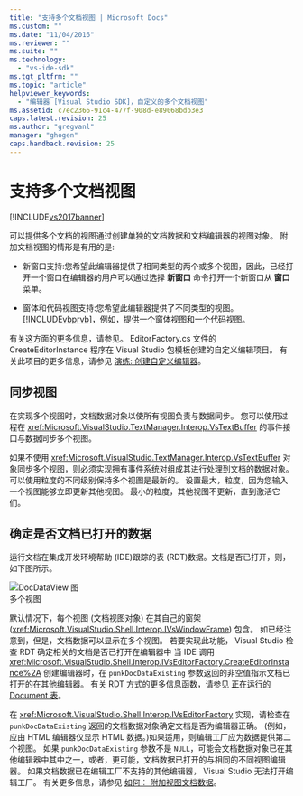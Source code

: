 ```yaml
---
title: "支持多个文档视图 | Microsoft Docs"
ms.custom: ""
ms.date: "11/04/2016"
ms.reviewer: ""
ms.suite: ""
ms.technology: 
  - "vs-ide-sdk"
ms.tgt_pltfrm: ""
ms.topic: "article"
helpviewer_keywords: 
  - "编辑器 [Visual Studio SDK]，自定义的多个文档视图"
ms.assetid: c7ec2366-91c4-477f-908d-e89068bdb3e3
caps.latest.revision: 25
ms.author: "gregvanl"
manager: "ghogen"
caps.handback.revision: 25
---
```

# 支持多个文档视图
[!INCLUDE[vs2017banner](../code-quality/includes/vs2017banner.md)]

可以提供多个文档的视图通过创建单独的文档数据和文档编辑器的视图对象。  附加文档视图的情形是有用的是:  
  
-   新窗口支持:您希望此编辑器提供了相同类型的两个或多个视图，因此，已经打开一个窗口在编辑器的用户可以通过选择 **新窗口** 命令打开一个新窗口从 **窗口** 菜单。  
  
-   窗体和代码视图支持:您希望此编辑器提供了不同类型的视图。  [!INCLUDE[vbprvb](../code-quality/includes/vbprvb_md.md)]，例如，提供一个窗体视图和一个代码视图。  
  
 有关这方面的更多信息，请参见。 EditorFactory.cs 文件的 CreateEditorInstance 程序在 Visual Studio 包模板创建的自定义编辑项目。  有关此项目的更多信息，请参见 [演练: 创建自定义编辑器](../extensibility/walkthrough-creating-a-custom-editor.md)。  
  
## 同步视图  
 在实现多个视图时，文档数据对象以使所有视图负责与数据同步。  您可以使用过程在 <xref:Microsoft.VisualStudio.TextManager.Interop.VsTextBuffer> 的事件接口与数据同步多个视图。  
  
 如果不使用 <xref:Microsoft.VisualStudio.TextManager.Interop.VsTextBuffer> 对象同步多个视图，则必须实现拥有事件系统对组成其进行处理到文档的数据对象。  可以使用粒度的不同级别保持多个视图是最新的。  设置最大，粒度，因为您输入一个视图能够立即更新其他视图。  最小的粒度，其他视图不更新，直到激活它们。  
  
## 确定是否文档已打开的数据  
 运行文档在集成开发环境帮助 \(IDE\)跟踪的表 \(RDT\)数据。文档是否已打开，则，如下图所示。  
  
 ![DocDataView 图](~/extensibility/media/docdataview.gif "Docdataview")  
多个视图  
  
 默认情况下，每个视图 \(文档视图对象\) 在其自己的窗架 \(<xref:Microsoft.VisualStudio.Shell.Interop.IVsWindowFrame>\) 包含。  如已经注意到，但是，文档数据可以显示在多个视图。  若要实现此功能， Visual Studio 检查 RDT 确定相关的文档是否已打开在编辑器中  当 IDE 调用 <xref:Microsoft.VisualStudio.Shell.Interop.IVsEditorFactory.CreateEditorInstance%2A> 创建编辑器时，在 `punkDocDataExisting` 参数返回的非空值指示文档已打开的在其他编辑器。  有关 RDT 方式的更多信息函数，请参见 [正在运行的 Document 表](../extensibility/internals/running-document-table.md)。  
  
 在 <xref:Microsoft.VisualStudio.Shell.Interop.IVsEditorFactory> 实现，请检查在 `punkDocDataExisting` 返回的文档数据对象确定文档是否为编辑器正确。  \(例如，应由 HTML 编辑器仅显示 HTML 数据。\)如果适用，则编辑工厂应为数据提供第二个视图。  如果 `punkDocDataExisting` 参数不是 `NULL`，可能会文档数据对象已在其他编辑器中其中之一，或者，更可能，文档数据已打开的与相同的不同视图编辑器。  如果文档数据已在编辑工厂不支持的其他编辑器， Visual Studio 无法打开编辑工厂。  有关更多信息，请参见 [如何︰ 附加视图文档数据](../extensibility/how-to-attach-views-to-document-data.md)。
